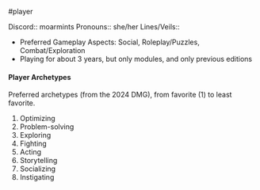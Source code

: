  #player

Discord:: moarmints
Pronouns:: she/her
Lines/Veils:: 

* Preferred Gameplay Aspects: Social, Roleplay/Puzzles, Combat/Exploration
* Playing for about 3 years, but only modules, and only previous editions

#### Player Archetypes
Preferred archetypes (from the 2024 DMG), from favorite (1) to least favorite.

1) Optimizing
2) Problem-solving
3) Exploring
4) Fighting
5) Acting
6) Storytelling
7) Socializing
8) Instigating
